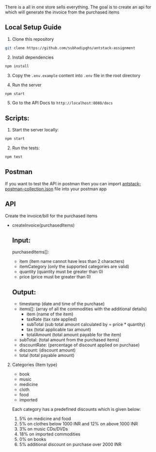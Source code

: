 There is a all in one store sells everything.
The goal is to create an api for which will generate the invoice from the purchased items

## Local Setup Guide

1. Clone this repository
```sh
git clone https://github.com/subhadipghs/antstack-assignment
```

2. Install dependencies

```sh
npm install
```

3. Copy the `.env.example` content into `.env` file in the root directory

4. Run the server

```sh
npm start
```

5. Go to the API Docs to `http://localhost:8080/docs`

## Scripts:
1. Start the server locally:

```sh
npm start
```

2. Run the tests:

```sh
npm test
```

## Postman

If you want to test the API in postman then you can import [antstack-postman-collection.json](antstack-postman-collection.json) file into your postman app

## API
Create the invoice/bill for the purchased items

- createInvoice(purchasedItems)

  ## Input:

  purchasedItems[]: 
    - item (item name cannot have less than 2 characters) 
    - itemCategory (only the supported categories are valid) 
    - quantity (quantity must be greater than 0) 
    - price (price must be greater than 0)

  ## Output:

  - timestamp (date and time of the purchase)
  - items[]: (array of all the commodities with the additional details)
    - item (name of the item)
    - taxRate (tax rate applied)
    - subTotal (sub total amount calculated by = price \* quantity)
    - tax (total applicable tax amount)
    - totalAmount (total amount payable for the item)
  - subTotal: (total amount from the purchased items)
  - discountRate: (percentage of discount applied on purchase)
  - discount: (discount amount)
  - total (total payable amount)

2. Categories (Item type)
    - book
    - music
    - medicine
    - cloth
    - food
    - imported
   
    Each category has a predefined discounts which is given below:
      1. 5% on medicine and food
      2. 5% on clothes below 1000 INR and 12% on above 1000 INR
      3. 3% on music CDs/DVDs
      4. 18% on imported commodities
      5. 0% on books
      6. 5% additional discount on purchase over 2000 INR
